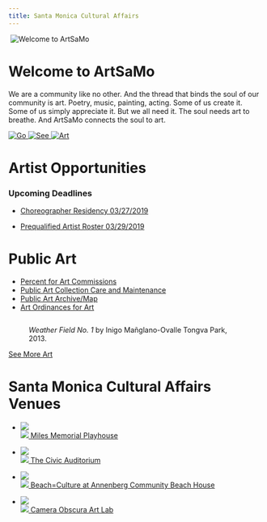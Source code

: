 ```yaml
---
title: Santa Monica Cultural Affairs
---
```

﻿
![Welcome to ArtSaMo](/uploads/HomeFeature2578x1536.png)

Welcome to ArtSaMo
==================

We are a community like no other. And the thread that binds the soul of our community is art. Poetry, music, painting, acting. Some of us create it. Some of us simply appreciate it. But we all need it. The soul needs art to breathe. And ArtSaMo connects the soul to art.

[
  ![Go](/uploads/Go.png)
  ![See](/uploads/See.png)
  ![Art](/uploads/Art.png)
](/go-see-art/)

Artist Opportunities
==================

### Upcoming Deadlines

*   [Choreographer Residency 03/27/2019](https://www.smgov.net/uploadedFiles/Portals/Culture/Public_Art_Program/2019ACBH_Choreo_Res_Call.pdf)

*   [Prequalified Artist Roster 03/29/2019](https://artist.callforentry.org/festivals_unique_info.php?ID=6001)

Public Art
==========

*   [Percent for Art Commissions](/go-see-art/#map)
*   [Public Art Collection Care and Maintenance](/about/#maintenance)
*   [Public Art Archive/Map](/go-see-art/)
*   [Art Ordinances for Art](/about/#ordinances)

<figure>
  <img src="/Media/arts/CA/weather-field-tongva.jpg" alt="" />
  <p><em>Weather Field No. 1</em> by Inigo Mañglano-Ovalle Tongva Park, 2013.</p>
</figure>

[See More Art](/go-see-art/)


Santa Monica Cultural Affairs Venues
======

* [
    ![](/uploads/milesplayhouse.jpg)  
    ![](/uploads/icon-miles-playhouse.png)
    Miles Memorial Playhouse
  ](/miles-memorial-playhouse/)

* [
    ![](/uploads/civicauditorium.jpg)  
    ![](/uploads/icon-civic-auditorium.png)
    The Civic Auditorium
  ](https://www.smgov.net/departments/ccs/civicauditorium/)

* [
    ![](/uploads/beachhouse-500-heigh.jpg)  
    ![](/uploads/icon-beachhouse.png)
    Beach=Culture at Annenberg Community Beach House
  ](/annenberg-community-beach-house/)

* [
    ![](/uploads/cameraobscura.jpg)  
    ![](/uploads/icon-camera-obscura.png)
    Camera Obscura Art Lab
  ](/camera-obscura-art-lab/)
